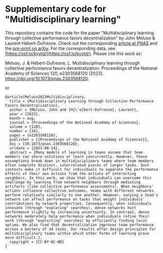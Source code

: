 # Supplementary code for "Multidisciplinary learning"

This repository contains the code for the paper "Multidisciplinary learning through collective performance favors decentralization" by John Meluso & Laurent Hébert-Dufresne. Check out the corresponding [article at PNAS](https://www.pnas.org/doi/10.1073/pnas.2303568120) and the [pre-print on arXiv](https://doi.org/10.48550/arXiv.2208.11618). For the corresponding data, see [https://osf.io/kyvtd/](https://osf.io/kyvtd/). Please cite this work as:

Meluso, J. & Hébert-Dufresne, L. Multidisciplinary learning through collective performance favors decentralization. Proceedings of the National Academy of Sciences 120, e2303568120 (2023). https://doi.org/10.1073/pnas.2303568120.

or

```
@article{Meluso2023Multidisciplinary,
  title = {Multidisciplinary Learning through Collective Performance Favors Decentralization},
  author = {Meluso, John and {H{\'e}bert-Dufresne}, Laurent},
  year = {2023},
  month = aug,
  journal = {Proceedings of the National Academy of Sciences},
  volume = {120},
  number = {34},
  pages = {e2303568120},
  publisher = {{Proceedings of the National Academy of Sciences}},
  doi = {10.1073/pnas.2303568120},
  urldate = {2023-08-14},
  abstract = {Many models of learning in teams assume that team members can share solutions or learn concurrently. However, these assumptions break down in multidisciplinary teams where team members often complete distinct, interrelated pieces of larger tasks. Such contexts make it difficult for individuals to separate the performance effects of their own actions from the actions of interacting neighbors. In this work, we show that individuals can overcome this challenge by learning from network neighbors through mediating artifacts (like collective performance assessments). When neighbors' actions influence collective outcomes, teams with different networks perform relatively similarly to one another. However, varying a team's network can affect performance on tasks that weight individuals' contributions by network properties. Consequently, when individuals innovate (through "exploring" searches), dense networks hurt performance slightly by increasing uncertainty. In contrast, dense networks moderately help performance when individuals refine their work (through "exploiting" searches) by efficiently finding local optima. We also find that decentralization improves team performance across a battery of 34 tasks. Our results offer design principles for multidisciplinary teams within which other forms of learning prove more difficult.},
  copyright = {CC-BY-NC-ND}
}
```
